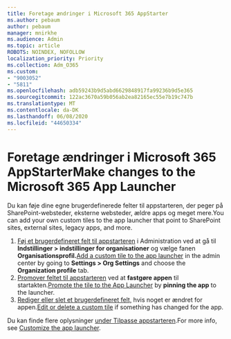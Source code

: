 ```yaml
---
title: Foretage ændringer i Microsoft 365 AppStarter
ms.author: pebaum
author: pebaum
manager: mnirkhe
ms.audience: Admin
ms.topic: article
ROBOTS: NOINDEX, NOFOLLOW
localization_priority: Priority
ms.collection: Adm_O365
ms.custom:
- "9003052"
- "5811"
ms.openlocfilehash: adb59243b9d5abd6629848917fa99236b9d5e365
ms.sourcegitcommit: 122ac3670a59b056ab2ea82165ec55e7b19c747b
ms.translationtype: MT
ms.contentlocale: da-DK
ms.lasthandoff: 06/08/2020
ms.locfileid: "44650334"
---
```

# <a name="make-changes-to-the-microsoft-365-app-launcher"></a><span data-ttu-id="e85ab-102">Foretage ændringer i Microsoft 365 AppStarter</span><span class="sxs-lookup"><span data-stu-id="e85ab-102">Make changes to the Microsoft 365 App Launcher</span></span>

<span data-ttu-id="e85ab-103">Du kan føje dine egne brugerdefinerede felter til appstarteren, der peger på SharePoint-websteder, eksterne websteder, ældre apps og meget mere.</span><span class="sxs-lookup"><span data-stu-id="e85ab-103">You can add your own custom tiles to the app launcher that point to SharePoint sites, external sites, legacy apps, and more.</span></span>

1. <span data-ttu-id="e85ab-104">[Føj et brugerdefineret felt til appstarteren](https://docs.microsoft.com/microsoft-365/admin/manage/customize-the-app-launcher) i Administration ved at gå til **Indstillinger > indstillinger for organisationer** og vælge fanen **Organisationsprofil.**</span><span class="sxs-lookup"><span data-stu-id="e85ab-104">[Add a custom tile to the app launcher](https://docs.microsoft.com/microsoft-365/admin/manage/customize-the-app-launcher) in the admin center by going to  **Settings > Org Settings**  and choose the  **Organization profile** tab.</span></span>
2. <span data-ttu-id="e85ab-105">[Promover feltet til appstarteren](https://docs.microsoft.com/microsoft-365/admin/manage/customize-the-app-launcher#promote-the-tile-to-app-launcher) ved at **fastgøre appen** til startakten.</span><span class="sxs-lookup"><span data-stu-id="e85ab-105">[Promote the tile to the App Launcher](https://docs.microsoft.com/microsoft-365/admin/manage/customize-the-app-launcher#promote-the-tile-to-app-launcher) by **pinning the app** to the launcher.</span></span>
3. <span data-ttu-id="e85ab-106">[Rediger eller slet et brugerdefineret felt,](https://docs.microsoft.com/microsoft-365/admin/manage/customize-the-app-launcher#edit-or-delete-a-custom-tile) hvis noget er ændret for appen.</span><span class="sxs-lookup"><span data-stu-id="e85ab-106">[Edit or delete a custom tile](https://docs.microsoft.com/microsoft-365/admin/manage/customize-the-app-launcher#edit-or-delete-a-custom-tile) if something has changed for the app.</span></span>

<span data-ttu-id="e85ab-107">Du kan finde flere oplysninger [under Tilpasse appstarteren](https://docs.microsoft.com/microsoft-365/admin/manage/customize-the-app-launcher).</span><span class="sxs-lookup"><span data-stu-id="e85ab-107">For more info, see [Customize the app launcher](https://docs.microsoft.com/microsoft-365/admin/manage/customize-the-app-launcher).</span></span>
